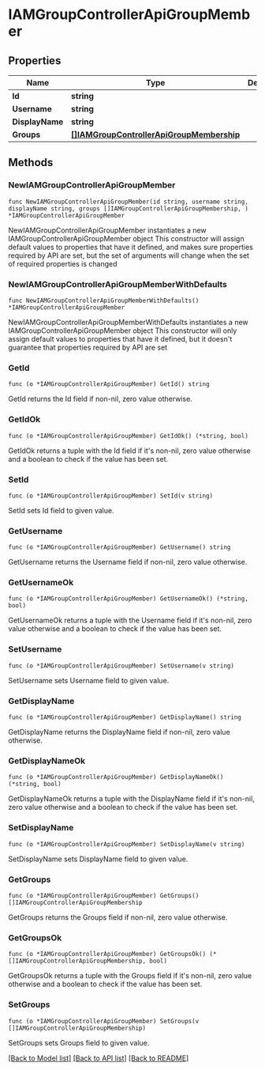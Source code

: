 # IAMGroupControllerApiGroupMember

## Properties

Name | Type | Description | Notes
------------ | ------------- | ------------- | -------------
**Id** | **string** |  | 
**Username** | **string** |  | 
**DisplayName** | **string** |  | 
**Groups** | [**[]IAMGroupControllerApiGroupMembership**](IAMGroupControllerApiGroupMembership.md) |  | 

## Methods

### NewIAMGroupControllerApiGroupMember

`func NewIAMGroupControllerApiGroupMember(id string, username string, displayName string, groups []IAMGroupControllerApiGroupMembership, ) *IAMGroupControllerApiGroupMember`

NewIAMGroupControllerApiGroupMember instantiates a new IAMGroupControllerApiGroupMember object
This constructor will assign default values to properties that have it defined,
and makes sure properties required by API are set, but the set of arguments
will change when the set of required properties is changed

### NewIAMGroupControllerApiGroupMemberWithDefaults

`func NewIAMGroupControllerApiGroupMemberWithDefaults() *IAMGroupControllerApiGroupMember`

NewIAMGroupControllerApiGroupMemberWithDefaults instantiates a new IAMGroupControllerApiGroupMember object
This constructor will only assign default values to properties that have it defined,
but it doesn't guarantee that properties required by API are set

### GetId

`func (o *IAMGroupControllerApiGroupMember) GetId() string`

GetId returns the Id field if non-nil, zero value otherwise.

### GetIdOk

`func (o *IAMGroupControllerApiGroupMember) GetIdOk() (*string, bool)`

GetIdOk returns a tuple with the Id field if it's non-nil, zero value otherwise
and a boolean to check if the value has been set.

### SetId

`func (o *IAMGroupControllerApiGroupMember) SetId(v string)`

SetId sets Id field to given value.


### GetUsername

`func (o *IAMGroupControllerApiGroupMember) GetUsername() string`

GetUsername returns the Username field if non-nil, zero value otherwise.

### GetUsernameOk

`func (o *IAMGroupControllerApiGroupMember) GetUsernameOk() (*string, bool)`

GetUsernameOk returns a tuple with the Username field if it's non-nil, zero value otherwise
and a boolean to check if the value has been set.

### SetUsername

`func (o *IAMGroupControllerApiGroupMember) SetUsername(v string)`

SetUsername sets Username field to given value.


### GetDisplayName

`func (o *IAMGroupControllerApiGroupMember) GetDisplayName() string`

GetDisplayName returns the DisplayName field if non-nil, zero value otherwise.

### GetDisplayNameOk

`func (o *IAMGroupControllerApiGroupMember) GetDisplayNameOk() (*string, bool)`

GetDisplayNameOk returns a tuple with the DisplayName field if it's non-nil, zero value otherwise
and a boolean to check if the value has been set.

### SetDisplayName

`func (o *IAMGroupControllerApiGroupMember) SetDisplayName(v string)`

SetDisplayName sets DisplayName field to given value.


### GetGroups

`func (o *IAMGroupControllerApiGroupMember) GetGroups() []IAMGroupControllerApiGroupMembership`

GetGroups returns the Groups field if non-nil, zero value otherwise.

### GetGroupsOk

`func (o *IAMGroupControllerApiGroupMember) GetGroupsOk() (*[]IAMGroupControllerApiGroupMembership, bool)`

GetGroupsOk returns a tuple with the Groups field if it's non-nil, zero value otherwise
and a boolean to check if the value has been set.

### SetGroups

`func (o *IAMGroupControllerApiGroupMember) SetGroups(v []IAMGroupControllerApiGroupMembership)`

SetGroups sets Groups field to given value.



[[Back to Model list]](../README.md#documentation-for-models) [[Back to API list]](../README.md#documentation-for-api-endpoints) [[Back to README]](../README.md)


